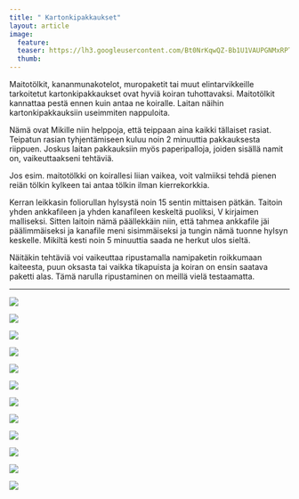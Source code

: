 ```yaml
---
title: " Kartonkipakkaukset"
layout: article
image:
  feature:
  teaser: https://lh3.googleusercontent.com/Bt0NrKqwQZ-Bb1U1VAUPGNMxRPTLymRaRWtSk0odPSw=w245
  thumb:
---
```


Maitotölkit, kananmunakotelot, muropaketit tai muut elintarvikkeille tarkoitetut kartonkipakkaukset ovat hyviä koiran tuhottavaksi. Maitotölkit kannattaa pestä ennen kuin antaa ne koiralle. Laitan näihin kartonkipakkauksiin useimmiten nappuloita.

Nämä ovat Mikille niin helppoja, että teippaan aina kaikki tällaiset rasiat. Teipatun rasian tyhjentämiseen kuluu noin 2 minuuttia pakkauksesta riippuen. Joskus laitan pakkauksiin myös paperipalloja, joiden sisällä namit on, vaikeuttaakseni tehtäviä.

Jos esim. maitotölkki on koirallesi liian vaikea, voit valmiiksi tehdä pienen reiän tölkin kylkeen tai antaa tölkin ilman kierrekorkkia.

Kerran leikkasin foliorullan hylsystä noin 15 sentin mittaisen pätkän. Taitoin yhden ankkafileen ja yhden kanafileen keskeltä puoliksi, V kirjaimen malliseksi. Sitten laitoin nämä päällekkäin niin, että tahmea ankkafile jäi päälimmäiseksi ja kanafile meni sisimmäiseksi ja tungin nämä tuonne hylsyn keskelle. Mikiltä kesti noin 5 minuuttia saada ne herkut ulos sieltä.

Näitäkin tehtäviä voi vaikeuttaa ripustamalla namipaketin roikkumaan kaiteesta, puun oksasta tai vaikka tikapuista ja koiran on ensin saatava paketti alas. Tämä narulla ripustaminen on meillä vielä testaamatta.

---

[![](https://lh3.googleusercontent.com/U-ZijnUPEYXn1RWAJ5pYCjWMHFTntAx31S27X_PZe4o=w800)](https://lh3.googleusercontent.com/U-ZijnUPEYXn1RWAJ5pYCjWMHFTntAx31S27X_PZe4o=s0)

[![](https://lh3.googleusercontent.com/1DKg9sQq2y6JU4QeQr0N6MZ_GSYIcYzhwEJSrz0KpLw=w800)](https://lh3.googleusercontent.com/1DKg9sQq2y6JU4QeQr0N6MZ_GSYIcYzhwEJSrz0KpLw=s0)

[![](https://lh3.googleusercontent.com/get2QftS5v_Uaw-BiYpFyIEfipxx8wE-Sio6TUsnoB27bFJfGKb8mLdP0JC4DHPQyLjfEU1YeUwU-Ow8dWVtRaU-qIULwnC21zrXP8WcbNIoAPPb-qcpS6ysn3TmB-opHv5DjOnimil0yYbCFpXYHcWny0XGR_KlvrjYYifQnfY1wR4tLWXGD-Djmh30XPXj6eniAXYRoZlVOaiXQ7_m8hV4sE-7g0Ld7TFWJNH7kzFTvJXj_zHXXK5KalZmD_zg-a-V28tGQpxL9AGqVZFYSbSwyYZv7dE-J02lbcUa91sTGzxYUDRaBdx0H8eG2RWjJ8CT03YrobVqlXmylw53qR11Qt34ITEyYnY83-gkZXwSezc1B7JKxNwM-doA11rJJUjY_GYcHZiiFC-yynJCyzlqqoh-Tg2dUHzslCTmaDDozC1R_5facDiVjz92VwRuf2wz-0je3AEhslkfYgsFUR5Q0il73o3ZkgzAqcbLjuV1yotN6qo-dL97iMjjmJc-Eit0y0Gk5h8ymTqbnCPicX7fyJ-Dj-quRMmmhZSGl0MvIyicQbp8rBH1eu1mGnHFWKYu=w800)](https://lh3.googleusercontent.com/get2QftS5v_Uaw-BiYpFyIEfipxx8wE-Sio6TUsnoB27bFJfGKb8mLdP0JC4DHPQyLjfEU1YeUwU-Ow8dWVtRaU-qIULwnC21zrXP8WcbNIoAPPb-qcpS6ysn3TmB-opHv5DjOnimil0yYbCFpXYHcWny0XGR_KlvrjYYifQnfY1wR4tLWXGD-Djmh30XPXj6eniAXYRoZlVOaiXQ7_m8hV4sE-7g0Ld7TFWJNH7kzFTvJXj_zHXXK5KalZmD_zg-a-V28tGQpxL9AGqVZFYSbSwyYZv7dE-J02lbcUa91sTGzxYUDRaBdx0H8eG2RWjJ8CT03YrobVqlXmylw53qR11Qt34ITEyYnY83-gkZXwSezc1B7JKxNwM-doA11rJJUjY_GYcHZiiFC-yynJCyzlqqoh-Tg2dUHzslCTmaDDozC1R_5facDiVjz92VwRuf2wz-0je3AEhslkfYgsFUR5Q0il73o3ZkgzAqcbLjuV1yotN6qo-dL97iMjjmJc-Eit0y0Gk5h8ymTqbnCPicX7fyJ-Dj-quRMmmhZSGl0MvIyicQbp8rBH1eu1mGnHFWKYu=s0)

[![](https://lh3.googleusercontent.com/1Pkty7Y8a05AkjRFXeEd4O95ENwCqn8SVhqbRIW1GGHttR8TT3WTxONFyJt56QHCi24rUQTXhhql294-2UmIxfuOBAyK8Yqp_PftsddpiAT29MKbk-Pu-ycJM9y-ObK0-qhK7S_rvwBXd989Fb3lCQyitK1GUDE9tiGk8euH8wIZflRNvs7zI13bA12G-MKWD0MpUCK4q0CHPk2jivkvYAAlad5zKa8axCq6_rKwJBkQd8j_CekWnOnVEB_esb_cR8rbEO9OEtYGkeIAf7WCotja-jFeJz8ooTAyD1dkmDAJVoIyW3-rETkfF1vdSKCoUbXDQsiUmMv9r2urvW_IL5-ixxFl-iKUszYoQj4WiubDgf3MCHtYsolYnxG1zNTMeUoY47CnkFVuNAYhTbEvh9OSQrB2JgspUK7GpDPYZ3HQv9b5pXKv42Er84EdJG6Tscs_t4zlYGdU1r7ZIaPxQpezzb8TPadwHyIBKSpaHx5lAnhrpx86bpBqaGqs8rvxHXBS1cuVtBzRdIpAekKItO_rRmVgNs4ms4YHYeVIDllNZrx8PViawujJPbST7oOUmggm=w800)](https://lh3.googleusercontent.com/1Pkty7Y8a05AkjRFXeEd4O95ENwCqn8SVhqbRIW1GGHttR8TT3WTxONFyJt56QHCi24rUQTXhhql294-2UmIxfuOBAyK8Yqp_PftsddpiAT29MKbk-Pu-ycJM9y-ObK0-qhK7S_rvwBXd989Fb3lCQyitK1GUDE9tiGk8euH8wIZflRNvs7zI13bA12G-MKWD0MpUCK4q0CHPk2jivkvYAAlad5zKa8axCq6_rKwJBkQd8j_CekWnOnVEB_esb_cR8rbEO9OEtYGkeIAf7WCotja-jFeJz8ooTAyD1dkmDAJVoIyW3-rETkfF1vdSKCoUbXDQsiUmMv9r2urvW_IL5-ixxFl-iKUszYoQj4WiubDgf3MCHtYsolYnxG1zNTMeUoY47CnkFVuNAYhTbEvh9OSQrB2JgspUK7GpDPYZ3HQv9b5pXKv42Er84EdJG6Tscs_t4zlYGdU1r7ZIaPxQpezzb8TPadwHyIBKSpaHx5lAnhrpx86bpBqaGqs8rvxHXBS1cuVtBzRdIpAekKItO_rRmVgNs4ms4YHYeVIDllNZrx8PViawujJPbST7oOUmggm=s0)

[![](https://lh3.googleusercontent.com/CD2-Ctqm5OH0LMstJqVhAIaZW8_FVV7vL4mNJmQGleY=w800)](https://lh3.googleusercontent.com/CD2-Ctqm5OH0LMstJqVhAIaZW8_FVV7vL4mNJmQGleY=s0)

[![](https://lh3.googleusercontent.com/XizFBG4OmAxQIacl7EyMuJPumIU80hN47PGh23haEqg=w800)](https://lh3.googleusercontent.com/XizFBG4OmAxQIacl7EyMuJPumIU80hN47PGh23haEqg=s0)

[![](https://lh3.googleusercontent.com/4yJmS4SFx3OvQ7ytCpujgLddKa9c_10waTPixB2AtjI2E_xkuR6ihJjO4CufDEbafcXkwfTMXWxjkDCTTleX3RpbX2i-5_WI2L-mspp5zTtg7HcaNf44Xz-r15tCDjowy5WZ8VxZz4jPk6RYl2fhzcgXt6NztxYq0dzEz5hmRvjLnK0gqCq-K-9q7cOCOPOSXpglvw_L458H-ragc2ibeAdCLc7BH6ca4LAwPHHA-Qez3q8gtipvneEy82hN15ddDTkTNBBdpZT6NdlUYYg9iqjMG5RWNKa_0Nc1vmWoTaIPuxBE33uoeyyBA_nXTc1yx3aeCsS38uDufiUqEoWVYw7bGFDUmtDOwN2-yNFVWp7AA1KX-heOfpnwphIgs4BFvBS47h2EYPnZif15ENYeGDhBvbKt3eiL0z-QPLLxVHPazVEtpyel6WHP-bplPaCrNX6MJkaqRo8b4s_o-ZZSi6TCWySZ8aL0Ou5AhOscqGnPrFWUabhpyrXr3EHkJIVT5yA9MpH5VypsHDbR-W9PphKVwCs_wKuMgw2jYk9-DSg=w800)](https://lh3.googleusercontent.com/4yJmS4SFx3OvQ7ytCpujgLddKa9c_10waTPixB2AtjI2E_xkuR6ihJjO4CufDEbafcXkwfTMXWxjkDCTTleX3RpbX2i-5_WI2L-mspp5zTtg7HcaNf44Xz-r15tCDjowy5WZ8VxZz4jPk6RYl2fhzcgXt6NztxYq0dzEz5hmRvjLnK0gqCq-K-9q7cOCOPOSXpglvw_L458H-ragc2ibeAdCLc7BH6ca4LAwPHHA-Qez3q8gtipvneEy82hN15ddDTkTNBBdpZT6NdlUYYg9iqjMG5RWNKa_0Nc1vmWoTaIPuxBE33uoeyyBA_nXTc1yx3aeCsS38uDufiUqEoWVYw7bGFDUmtDOwN2-yNFVWp7AA1KX-heOfpnwphIgs4BFvBS47h2EYPnZif15ENYeGDhBvbKt3eiL0z-QPLLxVHPazVEtpyel6WHP-bplPaCrNX6MJkaqRo8b4s_o-ZZSi6TCWySZ8aL0Ou5AhOscqGnPrFWUabhpyrXr3EHkJIVT5yA9MpH5VypsHDbR-W9PphKVwCs_wKuMgw2jYk9-DSg=s0)

[![](https://lh3.googleusercontent.com/urNVqnSwpeKMHI07UrvFq-BUDyKNVSsVNQU_ppZSPXxtlhCKTusCrji3ra6mCHD0vlvz8_kJYe2XxBKh3-9M9hJCKodHL3wIn73Z_tEowGZE1cqtf66vWfPw8uqkzo_ZyeC78aaSuHjyVqAgr4JObx8Ja4YEcbLhDNceR8EwkL0NWb7_oz9R5cL8zbbk-o46donca2gbVOISlJmJNJ6yZNPaKT6RorI0-m_q9Em361aOo5fPcRr7q7ss1pL6u_zE1bdWh9xsZmlT6-azUizfsGdgEy8d-enhacImCnIbSpwdotat0QTcRDinnhI5tb8LXG4HvATiTBlwTs8Syq3XOkwtbsKx43lJNApu_z5RR7uEeZ9oHul5ct292LtAjYh5D4LhQ1w7kcqIHRnwBwYifMuypqN1Bdg5eEjy4xC6Kj8FKQ-4upEyWGrCp7Fp78M_e6oA8v6VwChMczdZC1RzfyVCx4rjlxloLcEGEOWu89JGojeDcem7dUKoZEizmoCDb2VX6fcbU8KZrYZ18YOQfyS0YpK5CZDsg15MllI2D8o=w800)](https://lh3.googleusercontent.com/urNVqnSwpeKMHI07UrvFq-BUDyKNVSsVNQU_ppZSPXxtlhCKTusCrji3ra6mCHD0vlvz8_kJYe2XxBKh3-9M9hJCKodHL3wIn73Z_tEowGZE1cqtf66vWfPw8uqkzo_ZyeC78aaSuHjyVqAgr4JObx8Ja4YEcbLhDNceR8EwkL0NWb7_oz9R5cL8zbbk-o46donca2gbVOISlJmJNJ6yZNPaKT6RorI0-m_q9Em361aOo5fPcRr7q7ss1pL6u_zE1bdWh9xsZmlT6-azUizfsGdgEy8d-enhacImCnIbSpwdotat0QTcRDinnhI5tb8LXG4HvATiTBlwTs8Syq3XOkwtbsKx43lJNApu_z5RR7uEeZ9oHul5ct292LtAjYh5D4LhQ1w7kcqIHRnwBwYifMuypqN1Bdg5eEjy4xC6Kj8FKQ-4upEyWGrCp7Fp78M_e6oA8v6VwChMczdZC1RzfyVCx4rjlxloLcEGEOWu89JGojeDcem7dUKoZEizmoCDb2VX6fcbU8KZrYZ18YOQfyS0YpK5CZDsg15MllI2D8o=s0)

[![](https://lh3.googleusercontent.com/EXNs-XCIwljJ7NkRra4Jf-jDmCSCjih8esBSSU4D2kTqwE288YDnq9Njv_O9-TuOqzbfPOyO1sDVGHQtM1nMwMWgcpV-rgkIWZNkKlOMGgXVwEDSAQUJw15oW-dw27xWPSsWuMrd9kStPy-OQmC3gm4IMPFaIbwgTSy_zD8EUWIIal784GILSpsOS6l-fxJJiHEZCz1fjW-MNz85NS7GT5-lLXSmFWLk8nQUeJjkmHA9x4K6bVgFv1jReZAS8owYUO3T3hHboIWqoYGo1B8KKtBwM_brQfPIKfYXRjsmxJuMjnD8j7fCnp4-DFq32a6jW1JK3_ROqCmnuo3YoP0EYsDmxqd9Vb05UBjWSzT8ZfF6Xv3TF7NpwgKELAnZ7i98J2o3Jl44LxE5yXjXNP3r2vH5wXUGxNwgwmUVumhQiEAsYf3nl5H7aeeYQUFUEH4Y3gc9HrCD7I2ArYIUVel5C2e1TCV-sUm0ZFVcnXxd0dex2PDsBlk7cj7E6ZfUlbsAaPSbaRMY74l9UMiZz0JM4cYRqNKkDgRYPfZ-G-SCyEA=w800)](https://lh3.googleusercontent.com/EXNs-XCIwljJ7NkRra4Jf-jDmCSCjih8esBSSU4D2kTqwE288YDnq9Njv_O9-TuOqzbfPOyO1sDVGHQtM1nMwMWgcpV-rgkIWZNkKlOMGgXVwEDSAQUJw15oW-dw27xWPSsWuMrd9kStPy-OQmC3gm4IMPFaIbwgTSy_zD8EUWIIal784GILSpsOS6l-fxJJiHEZCz1fjW-MNz85NS7GT5-lLXSmFWLk8nQUeJjkmHA9x4K6bVgFv1jReZAS8owYUO3T3hHboIWqoYGo1B8KKtBwM_brQfPIKfYXRjsmxJuMjnD8j7fCnp4-DFq32a6jW1JK3_ROqCmnuo3YoP0EYsDmxqd9Vb05UBjWSzT8ZfF6Xv3TF7NpwgKELAnZ7i98J2o3Jl44LxE5yXjXNP3r2vH5wXUGxNwgwmUVumhQiEAsYf3nl5H7aeeYQUFUEH4Y3gc9HrCD7I2ArYIUVel5C2e1TCV-sUm0ZFVcnXxd0dex2PDsBlk7cj7E6ZfUlbsAaPSbaRMY74l9UMiZz0JM4cYRqNKkDgRYPfZ-G-SCyEA=s0)

[![](https://lh3.googleusercontent.com/MgjMaFkpS-x25npw2XlbsDIjI94gwUwJC8Q00lo8T4M=w800)](https://lh3.googleusercontent.com/MgjMaFkpS-x25npw2XlbsDIjI94gwUwJC8Q00lo8T4M=s0)

[![](https://lh3.googleusercontent.com/nYqAAjD8BjWQTcTyR0iz074rUxkxxpqSnkx7SNrAzP8=w800)](https://lh3.googleusercontent.com/nYqAAjD8BjWQTcTyR0iz074rUxkxxpqSnkx7SNrAzP8=s0)

[![](https://lh3.googleusercontent.com/lBmPNZqy1sw6EhhlHB3NgWABHA7HGNSvj7oftrkdngs=w800)](https://lh3.googleusercontent.com/lBmPNZqy1sw6EhhlHB3NgWABHA7HGNSvj7oftrkdngs=s0)
